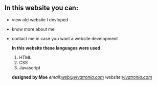 ## In this website you can:
 - view old website I devloped
 - know more about me
 - contact me in case you want a website development

    **In this website these languages were used**
	1. HTML
	2. CSS
	3. Javascript 
	
	**designed by Moe**
	*email:web@vivatronia.com
	website:[vivatronia.com](vivatronia.com)*